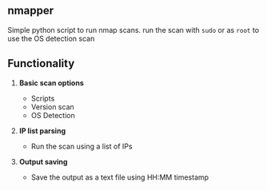 ## nmapper

Simple python script to run nmap scans. 
run the scan with ``sudo`` or as ``root`` to use the OS detection scan 

## Functionality

1. **Basic scan options**
    - Scripts
    - Version scan
    - OS Detection

2. **IP list parsing**
    - Run the scan using a list of IPs

3. **Output saving**
    - Save the output as a text file using HH:MM timestamp

